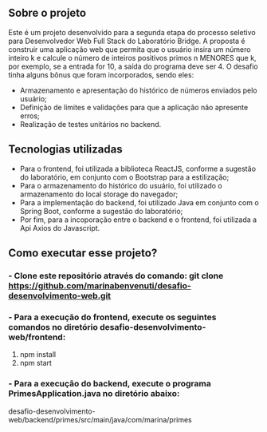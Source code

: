 ## Sobre o projeto
Este é um projeto desenvolvido para a segunda etapa do processo seletivo para Desenvolvedor Web Full Stack do Laboratório Bridge. A proposta é construir uma aplicação web que permita que o usuário insira um número inteiro k e calcule o número de inteiros positivos primos n MENORES que k, por exemplo, se a entrada for 10, a saída do programa deve ser 4. O desafio tinha alguns bônus que foram incorporados, sendo eles:
* Armazenamento e apresentação do histórico de números enviados pelo usuário;
* Definição de limites e validações para que a aplicação não apresente erros;
* Realização de testes unitários no backend.

## Tecnologias utilizadas
* Para o frontend, foi utilizada a biblioteca ReactJS, conforme a sugestão do laboratório, em conjunto com o Bootstrap para a estilização;
* Para o armazenamento do histórico do usuário, foi utilizado o armazenamento do local storage do navegador;
* Para a implementação do backend, foi utilizado Java em conjunto com o Spring Boot, conforme a sugestão do laboratório;
* Por fim, para a incoporação entre o backend e o frontend, foi utilizada a Api Axios do Javascript.

## Como executar esse projeto?
### - Clone este repositório através do comando: git clone https://github.com/marinabenvenuti/desafio-desenvolvimento-web.git
### - Para a execução do frontend, execute os seguintes comandos no diretório desafio-desenvolvimento-web/frontend:
1. npm install
2. npm start

### - Para a execução do backend, execute o programa PrimesApplication.java no diretório abaixo:
desafio-desenvolvimento-web/backend/primes/src/main/java/com/marina/primes



